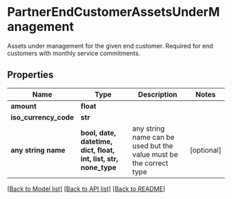 # PartnerEndCustomerAssetsUnderManagement

Assets under management for the given end customer. Required for end customers with monthly service commitments.

## Properties
Name | Type | Description | Notes
------------ | ------------- | ------------- | -------------
**amount** | **float** |  | 
**iso_currency_code** | **str** |  | 
**any string name** | **bool, date, datetime, dict, float, int, list, str, none_type** | any string name can be used but the value must be the correct type | [optional]

[[Back to Model list]](../README.md#documentation-for-models) [[Back to API list]](../README.md#documentation-for-api-endpoints) [[Back to README]](../README.md)


